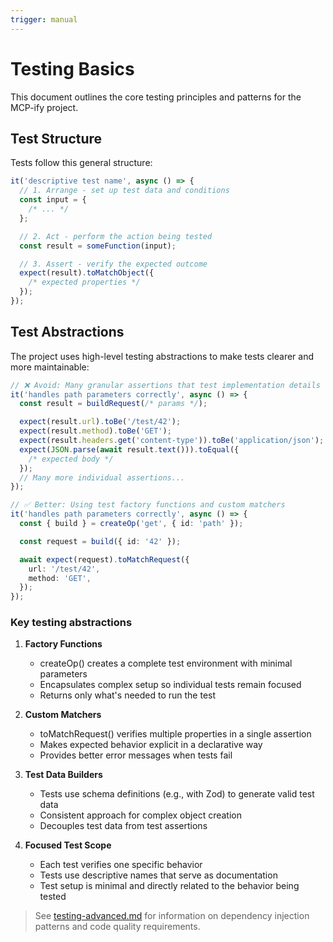 ```yaml
---
trigger: manual
---
```


# Testing Basics

This document outlines the core testing principles and patterns for the MCP-ify project.

## Test Structure

Tests follow this general structure:

```typescript
it('descriptive test name', async () => {
  // 1. Arrange - set up test data and conditions
  const input = {
    /* ... */
  };

  // 2. Act - perform the action being tested
  const result = someFunction(input);

  // 3. Assert - verify the expected outcome
  expect(result).toMatchObject({
    /* expected properties */
  });
});
```

## Test Abstractions

The project uses high-level testing abstractions to make tests clearer and more maintainable:

```typescript
// ❌ Avoid: Many granular assertions that test implementation details
it('handles path parameters correctly', async () => {
  const result = buildRequest(/* params */);

  expect(result.url).toBe('/test/42');
  expect(result.method).toBe('GET');
  expect(result.headers.get('content-type')).toBe('application/json');
  expect(JSON.parse(await result.text())).toEqual({
    /* expected body */
  });
  // Many more individual assertions...
});

// ✅ Better: Using test factory functions and custom matchers
it('handles path parameters correctly', async () => {
  const { build } = createOp('get', { id: 'path' });

  const request = build({ id: '42' });

  await expect(request).toMatchRequest({
    url: '/test/42',
    method: 'GET',
  });
});
```

### Key testing abstractions

1. **Factory Functions**

   - createOp() creates a complete test environment with minimal parameters
   - Encapsulates complex setup so individual tests remain focused
   - Returns only what's needed to run the test

2. **Custom Matchers**

   - toMatchRequest() verifies multiple properties in a single assertion
   - Makes expected behavior explicit in a declarative way
   - Provides better error messages when tests fail

3. **Test Data Builders**

   - Tests use schema definitions (e.g., with Zod) to generate valid test data
   - Consistent approach for complex object creation
   - Decouples test data from test assertions

4. **Focused Test Scope**

   - Each test verifies one specific behavior
   - Tests use descriptive names that serve as documentation
   - Test setup is minimal and directly related to the behavior being tested

> See [testing-advanced.md](testing-advanced.md) for information on dependency injection patterns and code quality requirements.
